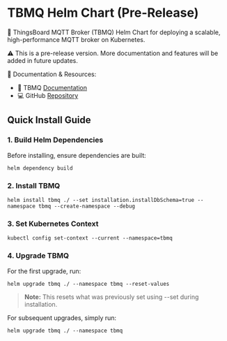 # TBMQ Helm Chart (Pre-Release)

🚀 ThingsBoard MQTT Broker (TBMQ) Helm Chart for deploying a scalable, high-performance MQTT broker on Kubernetes.

⚠️ This is a pre-release version. More documentation and features will be added in future updates.

📖 Documentation & Resources:

 - 🔗 TBMQ [Documentation](https://thingsboard.io/products/mqtt-broker/)
 - 💻 GitHub [Repository](https://github.com/thingsboard/tbmq)

## Quick Install Guide

### 1. Build Helm Dependencies

Before installing, ensure dependencies are built:

```shell
helm dependency build
```

### 2. Install TBMQ

```shell
helm install tbmq ./ --set installation.installDbSchema=true --namespace tbmq --create-namespace --debug
```

### 3. Set Kubernetes Context

```shell
kubectl config set-context --current --namespace=tbmq
```

### 4. Upgrade TBMQ

For the first upgrade, run:

```shell
helm upgrade tbmq ./ --namespace tbmq --reset-values
```

> **Note:** This resets what was previously set using --set during installation.

For subsequent upgrades, simply run:

```shell
helm upgrade tbmq ./ --namespace tbmq
```
